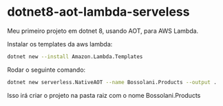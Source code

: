 # dotnet8-aot-lambda-serveless
Meu primeiro projeto em dotnet 8, usando AOT, para AWS Lambda.

Instalar os templates da aws lambda:
```bash
dotnet new --install Amazon.Lambda.Templates
```

Rodar o seguinte comando: 
```bash
dotnet new serverless.NativeAOT --name Bossolani.Products --output .
```

Isso irá criar o projeto na pasta raiz com o nome Bossolani.Products
